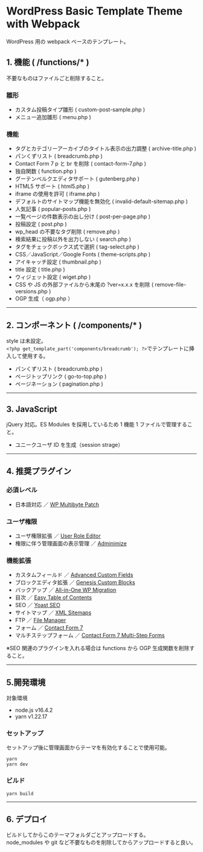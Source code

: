 # WordPress Basic Template Theme with Webpack

WordPress 用の webpack ベースのテンプレート。

## 1. 機能 ( /functions/\* )

不要なものはファイルごと削除すること。

### 雛形

- カスタム投稿タイプ雛形 ( custom-post-sample.php )
- メニュー追加雛形 ( menu.php )

### 機能

- タグとカテゴリーアーカイブのタイトル表示の出力調整 ( archive-title.php )
- パンくずリスト ( breadcrumb.php )
- Contact Form 7 p と br を削除 ( contact-form-7.php )
- 独自関数 ( function.php )
- グーテンベルクエディタサポート ( gutenberg.php )
- HTML5 サポート ( html5.php )
- iframe の使用を許可 ( iframe.php )
- デフォルトのサイトマップ機能を無効化 ( invalid-default-sitemap.php )
- 人気記事 ( popular-posts.php )
- 一覧ページの件数表示の出し分け ( post-per-page.php )
- 投稿設定 ( post.php )
- wp_head の不要なタグ削除 ( remove.php )
- 検索結果に投稿以外を出力しない ( search.php )
- タグをチェックボックス式で選択 ( tag-select.php )
- CSS／JavaScript／Google Fonts ( theme-scripts.php )
- アイキャッチ設定 ( thumbnail.php )
- title 設定 ( title.php )
- ウィジェット設定 ( wiget.php )
- CSS や JS の外部ファイルから末尾の ?ver=x.x.x を削除 ( remove-file-versions.php )
- OGP 生成（ ogp.php ）

---

## 2. コンポーネント ( /components/\* )

style は未設定。<br>`<?php get_template_part('components/breadcrumb'); ?>`でテンプレートに挿入して使用する。

- パンくずリスト ( breadcrumb.php )
- ページトップリンク ( go-to-top.php )
- ページネーション ( pagination.php )

---

## 3. JavaScript

jQuery 対応。ES Modules を採用しているため 1 機能 1 ファイルで管理すること。

- ユニークユーザ ID を生成（session strage）

---

## 4. 推奨プラグイン

### 必須レベル

- 日本語対応 ／ [WP Multibyte Patch](https://ja.wordpress.org/plugins/wp-multibyte-patch/)

### ユーザ権限

- ユーザ権限拡張 ／ [User Role Editor](https://ja.wordpress.org/plugins/user-role-editor/)
- 権限に伴う管理画面の表示管理 ／ [Adminimize](https://ja.wordpress.org/plugins/adminimize/)

### 機能拡張

- カスタムフィールド ／ [Advanced Custom Fields](https://ja.wordpress.org/plugins/advanced-custom-fields/)
- ブロックエディタ拡張 ／ [Genesis Custom Blocks](https://ja.wordpress.org/plugins/genesis-custom-blocks/)
- バックアップ ／ [All-in-One WP Migration](https://ja.wordpress.org/plugins/all-in-one-wp-migration/)
- 目次 ／ [Easy Table of Contents](https://ja.wordpress.org/plugins/easy-table-of-contents/)
- SEO ／ [Yoast SEO](https://ja.wordpress.org/plugins/wordpress-seo/)
- サイトマップ ／ [XML Sitemaps](https://ja.wordpress.org/plugins/google-sitemap-generator/)
- FTP ／ [File Manager](https://ja.wordpress.org/plugins/wp-file-manager/)
- フォーム ／ [Contact Form 7](https://ja.wordpress.org/plugins/contact-form-7/)
- マルチステップフォーム ／ [Contact Form 7 Multi-Step Forms](https://ja.wordpress.org/plugins/contact-form-7-multi-step-module/)

※SEO 関連のプラグインを入れる場合は functions から OGP 生成関数を削除すること。

---

## 5.開発環境

対象環境

- node.js v16.4.2
- yarn v1.22.17

### セットアップ

セットアップ後に管理画面からテーマを有効化することで使用可能。

```
yarn
yarn dev
```

### ビルド

```
yarn build
```

---

## 6. デプロイ

ビルドしてからこのテーマフォルダごとアップロードする。<br>node_modules や git など不要なものを削除してからアップロードすると良い。
